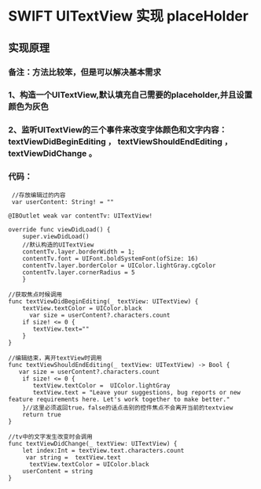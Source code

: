# SWIFT UITextView 实现 placeHolder

## 实现原理
### 备注：方法比较笨，但是可以解决基本需求
### 1、构造一个UITextView,默认填充自己需要的placeholder,并且设置颜色为灰色
### 2、监听UITextView的三个事件来改变字体颜色和文字内容：textViewDidBeginEditing ， textViewShouldEndEditing ， textViewDidChange 。

### 代码：
	 //存放编辑过的内容
	 var userContent: String! = ""

    @IBOutlet weak var contentTv: UITextView!

    override func viewDidLoad() {
        super.viewDidLoad()
        //默认构造的UITextView
        contentTv.layer.borderWidth = 1;
        contentTv.font = UIFont.boldSystemFont(ofSize: 16)
        contentTv.layer.borderColor = UIColor.lightGray.cgColor
        contentTv.layer.cornerRadius = 5
        }

    //获取焦点时候调用
    func textViewDidBeginEditing(_ textView: UITextView) {
        textView.textColor = UIColor.black
          var size = userContent?.characters.count
        if size! <= 0 {
           textView.text=""
        }
    }

    //编辑结束，离开textView时调用
    func textViewShouldEndEditing(_ textView: UITextView) -> Bool {
       var size = userContent?.characters.count
        if size! <= 0 {
           textView.textColor =  UIColor.lightGray
           textView.text = "Leave your suggestions, bug reports or new feature requirements here. Let's work together to make better."
        }//这里必须返回true，false的话点击别的控件焦点不会离开当前的textview
        return true
    }

    //tv中的文字发生改变时会调用
    func textViewDidChange(_ textView: UITextView) {
        let index:Int = textView.text.characters.count
         var string =  textView.text
          textView.textColor = UIColor.black
        userContent = string        
    }
